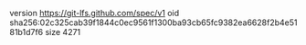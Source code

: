version https://git-lfs.github.com/spec/v1
oid sha256:02c325cab39f1844c0ec9561f1300ba93cb65fc9382ea6628f2b4e5181b1d7f6
size 4271
